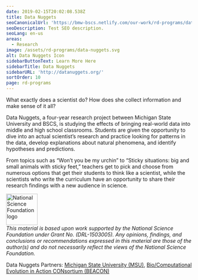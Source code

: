 ```yaml
---
date: 2019-02-15T20:02:08.538Z
title: Data Nuggets
seoCanonicalUrl: 'https://bmw-bscs.netlify.com/our-work/rd-programs/data-nuggets'
seoDescription: Test SEO description.
seoLang: en-us
areas:
  - Research
image: /assets/rd-programs/data-nuggets.svg
alt: Data Nuggets Icon
sidebarButtonText: Learn More Here
sidebarTitle: Data Nuggets
sidebarURL: 'http://datanuggets.org/'
sortOrder: 10
page: rd-programs
---
```

What exactly does a scientist do? How does she collect information and make sense of it all? 

Data Nuggets, a four-year research project between Michigan State University and BSCS, is studying the effects of bringing real-world data into middle and high school classrooms. Students are given the opportunity to dive into an actual scientist’s research and practice looking for patterns in the data, develop explanations about natural phenomena, and identify hypotheses and predictions.

From topics such as “Won’t you be my urchin” to “Sticky situations: big and small animals with sticky feet,” teachers get to pick and choose from numerous options that get their students to think like a scientist, while the scientists who write the curriculum have an opportunity to share their research findings with a new audience in science. 

<div class="d-flex justify-content-center">
  <div class="p-2">
    <a href="https://www.nsf.gov" target="_blank" rel="noopener noreferrer">
      <img src="/assets/nsf_logo.svg" alt="National Science Foundation logo" style="height: 85px;" />
    </a>
  </div>
  <p class="p-2" style="margin: 0;">
    <em>
      This material is based upon work supported by the National Science Foundation under Grant No. (DRL-1503005). Any opinions, findings, and conclusions or recommendations expressed in this material are those of the author(s) and do not necessarily reflect the views of the National Science Foundation.
    </em>
  </p>
</div>

Data Nuggets Partners: <a href="https://msu.edu/" target="_blank" rel="noopener noreferrer">Michigan State University (MSU)</a>, <a href="https://www3.beacon-center.org/" target="_blank" rel="noopener noreferrer">Bio/Computational Evolution in Action CONsortium (BEACON)</a>
